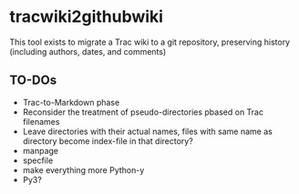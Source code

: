 # tracwiki2githubwiki

This tool exists to migrate a Trac wiki to a git repository, preserving history (including authors, dates, and comments)

## TO-DOs

 * Trac-to-Markdown phase
 * Reconsider the treatment of pseudo-directories pbased on Trac filenames
  * Leave directories with their actual names, files with same name as directory become index-file in that directory?
 * manpage
 * specfile
 * make everything more Python-y
 * Py3?
